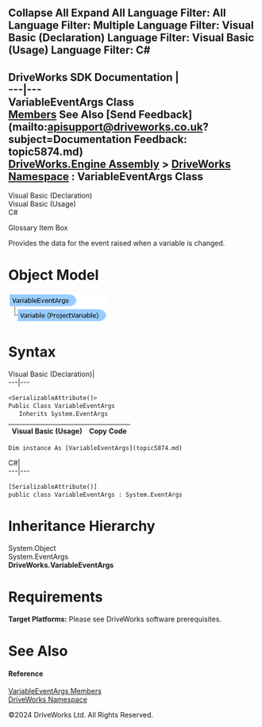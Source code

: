        

 Collapse All Expand All  Language Filter: All  Language Filter: Multiple  Language Filter: Visual Basic (Declaration) Language Filter: Visual Basic (Usage) Language Filter: C#  
---  
DriveWorks SDK Documentation  |   
---|---  
VariableEventArgs Class   
[Members](topic5875.md) See Also [Send Feedback](mailto:apisupport@driveworks.co.uk?subject=Documentation Feedback: topic5874.md)  
[DriveWorks.Engine Assembly](topic2156.md) > [DriveWorks Namespace](topic2159.md) : VariableEventArgs Class  
---  
  
Visual Basic (Declaration)    
Visual Basic (Usage)    
C# 

Glossary Item Box

Provides the data for the event raised when a variable is changed. 

# Object Model

![](dotnetdiagramimages/image306.png)

# Syntax

Visual Basic (Declaration)|   
---|---  
      
    
    <SerializableAttribute()>
    Public Class VariableEventArgs 
       Inherits System.EventArgs  
  
Visual Basic (Usage)| Copy Code  
---|---  
      
    
    Dim instance As [VariableEventArgs](topic5874.md)  
  
C#|   
---|---  
      
    
    [SerializableAttribute()]
    public class VariableEventArgs : System.EventArgs   
  
# Inheritance Hierarchy

System.Object  
System.EventArgs  
**DriveWorks.VariableEventArgs**  


# Requirements

**Target Platforms:** Please see DriveWorks software prerequisites.

# See Also

#### Reference

[VariableEventArgs Members](topic5875.md)   
[DriveWorks Namespace](topic2159.md)

©2024 DriveWorks Ltd. All Rights Reserved.
